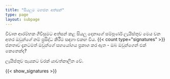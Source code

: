 ```yaml
---
title: "සියලුම මහජන අත්සන්"
type: page
layout: subpage
---
```


විවෘත ආරම්භක ගිවිසුමට අත්සන් කළ සියලු දෙනාගේ සම්පූර්ණ ලැයිස්තුව මෙය වන අතර ඔවුන්ගේ නම් ප්‍රසිද්ධ කිරීම සඳහා එකඟ විය. {{< count type="signatures" >}} ජනතාව දැනටමත් ඔවුන්ගේ සහයෝගය ප්‍රකාශ කර ඇත - ඔබ ඔවුන්ගෙන් එක් කෙනෙක්ද?

ලැයිස්තුව පැයකට වරක් යාවත්කාලීන වේ.

{{< show_signatures >}}

